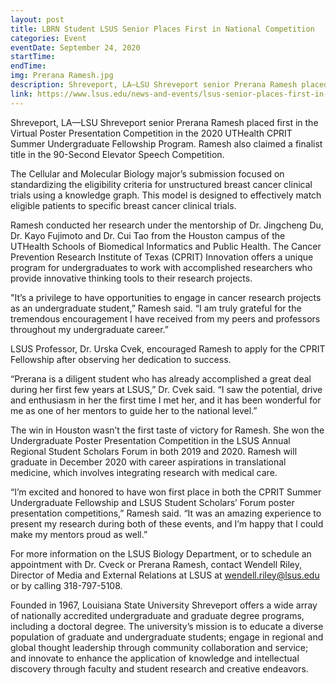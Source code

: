 ```yaml
---
layout: post
title: LBRN Student LSUS Senior Places First in National Competition
categories: Event
eventDate: September 24, 2020
startTime:
endTime:
img: Prerana Ramesh.jpg
description: Shreveport, LA—LSU Shreveport senior Prerana Ramesh placed first in the Virtual Poster Presentation Competition in the 2020 UTHealth CPRIT Summer Undergraduate Fellowship Program. Ramesh also claimed a finalist title in the 90-Second Elevator Speech Competition.
link: https://www.lsus.edu/news-and-events/lsus-senior-places-first-in-national-competition-during-uthealth-cprit-program
---
```

Shreveport, LA—LSU Shreveport senior Prerana Ramesh placed first in the Virtual Poster Presentation Competition in the 2020 UTHealth CPRIT Summer Undergraduate Fellowship Program. Ramesh also claimed a finalist title in the 90-Second Elevator Speech Competition.

The Cellular and Molecular Biology major’s submission focused on standardizing the eligibility criteria for unstructured breast cancer clinical trials using a knowledge graph. This model is designed to effectively match eligible patients to specific breast cancer clinical trials.

Ramesh conducted her research under the mentorship of Dr. Jingcheng Du, Dr. Kayo Fujimoto and Dr. Cui Tao from the Houston campus of the UTHealth Schools of Biomedical Informatics and Public Health. The Cancer Prevention Research Institute of Texas (CPRIT) Innovation offers a unique program for undergraduates to work with accomplished researchers who provide innovative thinking tools to their research projects.

"It’s a privilege to have opportunities to engage in cancer research projects as an undergraduate student,” Ramesh said. “I am truly grateful for the tremendous encouragement I have received from my peers and professors throughout my undergraduate career.”

LSUS Professor, Dr. Urska Cvek, encouraged Ramesh to apply for the CPRIT Fellowship after observing her dedication to success.

“Prerana is a diligent student who has already accomplished a great deal during her first few years at LSUS,” Dr. Cvek said. “I saw the potential, drive and enthusiasm in her the first time I met her, and it has been wonderful for me as one of her mentors to guide her to the national level.”

The win in Houston wasn’t the first taste of victory for Ramesh. She won the Undergraduate Poster Presentation Competition in the LSUS Annual Regional Student Scholars Forum in both 2019 and 2020. Ramesh will graduate in December 2020 with career aspirations in translational medicine, which involves integrating research with medical care.

“I’m excited and honored to have won first place in both the CPRIT Summer Undergraduate Fellowship and LSUS Student Scholars’ Forum poster presentation competitions,” Ramesh said. “It was an amazing experience to present my research during both of these events, and I’m happy that I could make my mentors proud as well.”

For more information on the LSUS Biology Department, or to schedule an appointment with Dr. Cveck or Prerana Ramesh, contact Wendell Riley, Director of Media and External Relations at LSUS at wendell.riley@lsus.edu or by calling 318-797-5108.

Founded in 1967, Louisiana State University Shreveport offers a wide array of nationally accredited undergraduate and graduate degree programs, including a doctoral degree. The university’s mission is to educate a diverse population of graduate and undergraduate students; engage in regional and global thought leadership through community collaboration and service; and innovate to enhance the application of knowledge and intellectual discovery through faculty and student research and creative endeavors.
